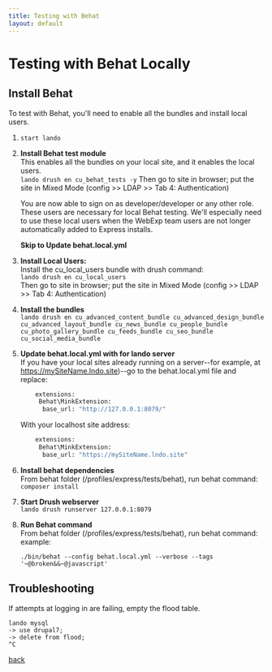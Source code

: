 ```yaml
---
title: Testing with Behat
layout: default
---
```


# Testing with Behat Locally

## Install Behat

To test with Behat, you'll need to enable all the bundles and install local users.

1. ```start lando```

1. **Install Behat test module** <br/>
   This enables all the bundles on your local site, and it enables the local users. <br/>
   ```lando drush en cu_behat_tests -y```
   Then go to site in browser; put the site in Mixed Mode (config >> LDAP >> Tab 4: Authentication)

   You are now able to sign on as developer/developer or any other role. <br />
   These users are necessary for local Behat testing. We'll especially need to use these local users when the WebExp team users are not longer automatically added to Express installs.

   **Skip to Update behat.local.yml**

1. **Install Local Users:** <br />
   Install the cu_local_users bundle with drush command: <br />
   ```lando drush en cu_local_users``` <br />
   Then go to site in browser; put the site in Mixed Mode (config >> LDAP >> Tab 4: Authentication) <br />

1. **Install the bundles** <br />
   ```lando drush en cu_advanced_content_bundle cu_advanced_design_bundle cu_advanced_layout_bundle cu_news_bundle cu_people_bundle cu_photo_gallery_bundle cu_feeds_bundle cu_seo_bundle cu_social_media_bundle```

1. **Update behat.local.yml with for lando server** <br />
      If you have your local sites already running on a server--for example, at https://mySiteName.lndo.site)--go to the behat.local.yml file and replace:

      ```bash
          extensions:
           Behat\MinkExtension:
            base_url: "http://127.0.0.1:8079/"
      ```

      With your localhost site address:

      ```bash
          extensions:
           Behat\MinkExtension:
            base_url: "https://mySiteName.lndo.site"
      ```
1. **Install behat dependencies** <br />
  From behat folder (/profiles/express/tests/behat), run behat command: <br />
  ```composer install```

1. **Start Drush webserver** <br />
         ```lando drush runserver 127.0.0.1:8079```

1. **Run Behat command** <br />
   From behat folder (/profiles/express/tests/behat), run behat command: <br />
   example: <br />
   ```
   ./bin/behat --config behat.local.yml --verbose --tags '~@broken&&~@javascript'
   ```

## Troubleshooting

If attempts at logging in are failing, empty the flood table.
```
lando mysql
-> use drupal7;
-> delete from flood;
^C
```



[back](./)
